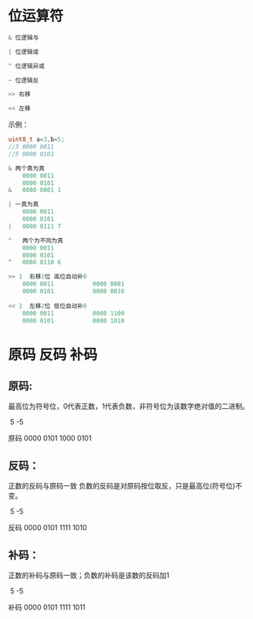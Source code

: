 # 位运算符

```c
& 位逻辑与

| 位逻辑或

^ 位逻辑异或

~ 位逻辑反

>> 右移

<< 左移
```



示例：

```c
uint8_t a=3,b=5;
//3 0000 0011
//5 0000 0101

& 两个真为真
	0000 0011
	0000 0101
&   0000 0001 1

| 一真为真
	0000 0011
	0000 0101
|	0000 0111 7

^ 	两个为不同为真
	0000 0011
	0000 0101
^	0000 0110 6

>> 1  右移1位 高位自动补0
	0000 0011           0000 0001
	0000 0101			0000 0010
	
<< 2  左移2位 低位自动补0
	0000 0011			0000 1100
	0000 0101			0000 1010
```



# **原码 反码 补码**

## 原码:

最高位为符号位，0代表正数，1代表负数，非符号位为该数字绝对值的二进制。

​						5         					      -5

原码		0000 0101					1000 0101

## 反码：

正数的反码与原码一致 负数的反码是对原码按位取反，只是最高位(符号位)不变。

​						5         					      -5

反码		0000 0101					1111 1010

## 补码：

正数的补码与原码一致；负数的补码是该数的反码加1

​						5         					      -5

补码		0000 0101					1111 1011

